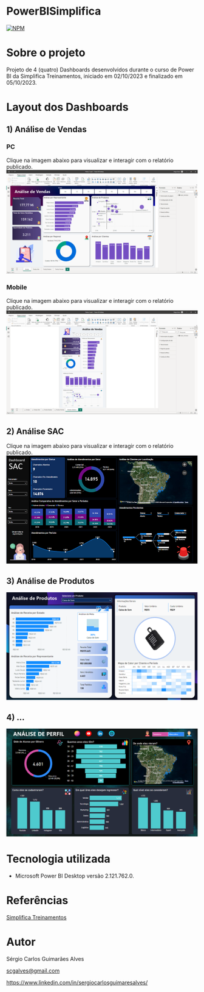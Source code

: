 # PowerBISimplifica
[![NPM](https://img.shields.io/npm/l/react)](https://github.com/scgalves/PowerBISimplifica/blob/main/LICENSE)

# Sobre o projeto
Projeto de 4 (quatro) Dashboards desenvolvidos durante o curso de Power BI da Simplifica Treinamentos, iniciado em 02/10/2023 e finalizado em 05/10/2023.

# Layout dos Dashboards
## 1) Análise de Vendas
### PC
Clique na imagem abaixo para visualizar e interagir com o relatório publicado.
[![Dashboard 1](https://github.com/scgalves/PowerBISimplifica/blob/main/img/pratica-1-1.png)](https://app.powerbi.com/view?r=eyJrIjoiZDFiODE0MGQtN2VlOS00ZTQwLTgyNmMtMDU2MWM4OWY4ODJiIiwidCI6Ijc2MmY1YTRjLTE3NzgtNDNiZC1iOGU3LTJjYzIyNGY4NzBhZiJ9)
### Mobile
Clique na imagem abaixo para visualizar e interagir com o relatório publicado.
[![Dashboard 2](https://github.com/scgalves/PowerBISimplifica/blob/main/img/pratica-1-2.png)](https://app.powerbi.com/view?r=eyJrIjoiMjk5MGExMWItMTcwYi00N2YzLWJkMGItYThiMmI1ODUwMDc0IiwidCI6Ijc2MmY1YTRjLTE3NzgtNDNiZC1iOGU3LTJjYzIyNGY4NzBhZiJ9)
## 2) Análise SAC
Clique na imagem abaixo para visualizar e interagir com o relatório publicado.
[![Dashboard 2](https://github.com/scgalves/PowerBISimplifica/blob/main/img/pratica-2.png)](https://app.powerbi.com/view?r=eyJrIjoiNDNlMWFiZjQtYWFmZS00MGQyLTljMmQtYzRjYzYyOGM3NDAzIiwidCI6Ijc2MmY1YTRjLTE3NzgtNDNiZC1iOGU3LTJjYzIyNGY4NzBhZiJ9)
## 3) Análise de Produtos
[![Dashboard 3](https://github.com/scgalves/PowerBISimplifica/blob/main/img/pratica-3.png)](...)
## 4) ...
[![Dashboard 4](https://github.com/scgalves/PowerBISimplifica/blob/main/img/pratica-4.png)](...)

# Tecnologia utilizada
- Microsoft Power BI Desktop versão 2.121.762.0.

# Referências
[Simplifica Treinamentos](https://simplificatreinamentos.com.br)

# Autor
Sérgio Carlos Guimarães Alves

scgalves@gmail.com

https://www.linkedin.com/in/sergiocarlosguimaresalves/
